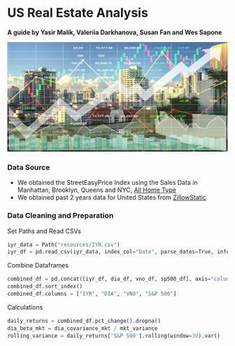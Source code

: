 # US Real Estate Analysis 
**A guide by Yasir Malik, Valeriia Darkhanova, Susan Fan and Wes Sapone**

<img src="/image/1.jpg" width="550" height="250" align=" center">

### **Data Source**

- We obtained the StreetEasyPrice Index using the Sales Data in Manhattan, Brooklyn, Queens and NYC, [All Home Type](https://streeteasy.com/blog/data-dashboard/?agg=Index&metric=StreetEasy%20Price%20Index&type=Sales&bedrooms=Any%20Bedrooms&property=Any%20Property%20Type&minDate=2010-01-01&maxDate=2020-12-01&area=Flatiron,Brooklyn%20Heights)
- We obtained past 2 years data for United States from [ZillowStatic](https://files.zillowstatic.com/research/public_v2/zhvi/Metro_zhvi_uc_sfrcondo_tier_0.33_0.67_sm_sa_mon.csv)


### **Data Cleaning and Preparation**

Set Paths and Read CSVs
```python
iyr_data = Path("resources/IYR.csv")
iyr_df = pd.read_csv(iyr_data, index_col="Date", parse_dates=True, infer_datetime_format=True)
```
Combine Dataframes
```python
combined_df = pd.concat([iyr_df, dia_df, vno_df, sp500_df], axis="columns", join="inner")
combined_df.sort_index()
combined_df.columns = ["IYR", "DIA", "VNO", "S&P 500"]
```
Calculations
```python
daily_returns = combined_df.pct_change().dropna()
dia_beta_mkt = dia_covariance_mkt / mkt_variance
rolling_variance = daily_returns['S&P 500'].rolling(window=30).var()
```

